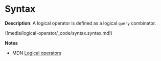 # Syntax

__Description__: A logical operator is defined as a logical `query` combinator.

{!media/logical-operator/_code/syntax.syntax.md!}

__Notes__

+ <span class="mdn-tag">MDN</span> [Logical operators](https://developer.mozilla.org/en-US/docs/Web/CSS/Media_Queries/Using_media_queries#Logical_operators)

<div class="cf"></div>
<div class="end"></div>
